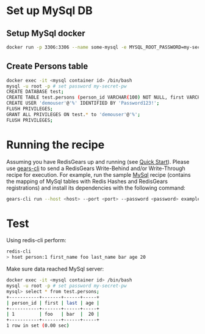 # Set up MySql DB

## Setup MySql docker
```bash
docker run -p 3306:3306 --name some-mysql -e MYSQL_ROOT_PASSWORD=my-secret-pw -d mysql:latest
```

## Create Persons table
```bash
docker exec -it <mysql container id> /bin/bash
mysql -u root -p # set password my-secret-pw
CREATE DATABASE test;
CREATE TABLE test.persons (person_id VARCHAR(100) NOT NULL, first VARCHAR(100) NOT NULL, last VARCHAR(100) NOT NULL, age INT NOT NULL, PRIMARY KEY (person_id));
CREATE USER 'demouser'@'%' IDENTIFIED BY 'Password123!';
FLUSH PRIVILEGES;
GRANT ALL PRIVILEGES ON test.* to 'demouser'@'%';
FLUSH PRIVILEGES;
```

# Running the recipe
Assuming you have RedisGears up and running (see [Quick Start](https://oss.redislabs.com/redisgears/quickstart.html)). Please use <a href="https://github.com/RedisGears/gears-cli">gears-cli</a> to send a RedisGears Write-Behind and/or Write-Through recipe for execution. For example, run the sample [MySql](example.py) recipe (contains the mapping of MySql tables with Redis Hashes and RedisGears registrations) and install its dependencies with the following command:

```bash
gears-cli run --host <host> --port <port> --password <password> example.py --requirements requirements.txt
```

# Test
Using redis-cli perform:
```bash
redis-cli
> hset person:1 first_name foo last_name bar age 20
```

Make sure data reached MySql server:
```bash
docker exec -it <mysql container id> /bin/bash
mysql -u root -p # set password my-secret-pw
mysql> select * from test.persons;
+-----------+-------+------+-----+
| person_id | first | last | age |
+-----------+-------+------+-----+
| 1         | foo   | bar  |  20 |
+-----------+-------+------+-----+
1 row in set (0.00 sec)

```
